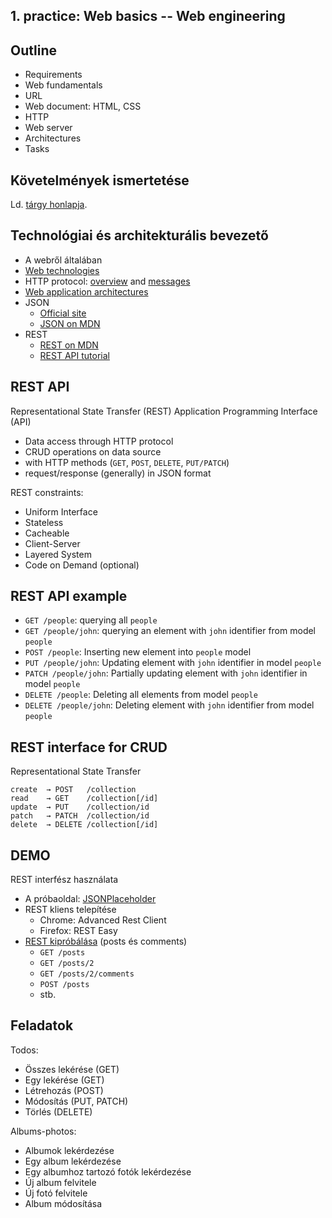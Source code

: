 ## 1. practice: Web basics -- Web engineering

## Outline

- Requirements
- Web fundamentals
- URL
- Web document: HTML, CSS
- HTTP
- Web server
- Architectures
- Tasks

## Követelmények ismertetése

Ld. [tárgy honlapja](http://webprogramozas.inf.elte.hu/#!/subjects/alkfejl).

## Technológiai és architekturális bevezető

- A webről általában
- [Web technologies](https://developer.mozilla.org/en-US/docs/Web)
- HTTP protocol: [overview](https://developer.mozilla.org/en-US/docs/Web/HTTP/Overview) and [messages](https://developer.mozilla.org/en-US/docs/Web/HTTP/Messages)
- [Web application architectures](http://webprogramozas.inf.elte.hu/alkfejl/04/#!/4)
- JSON
  * [Official site](http://json.org/)
  * [JSON on MDN](https://developer.mozilla.org/en-US/docs/Learn/JavaScript/Objects/JSON#No_really_what_is_JSON)
- REST
  * [REST on MDN](https://developer.mozilla.org/en-US/docs/Glossary/REST)
  * [REST API tutorial](https://restfulapi.net/)

## REST API

Representational State Transfer (REST) Application Programming Interface (API)

* Data access through HTTP protocol
* CRUD operations on data source
* with HTTP methods (`GET`, `POST`, `DELETE`, `PUT/PATCH`)
* request/response (generally) in JSON format

REST constraints:

- Uniform Interface
- Stateless
- Cacheable
- Client-Server
- Layered System
- Code on Demand (optional)

## REST API example

* `GET /people`: querying all `people`
* `GET /people/john`: querying an element with `john` identifier from model `people`
* `POST /people`: Inserting new element into `people` model
* `PUT /people/john`: Updating element with `john` identifier in model `people`
* `PATCH /people/john`: Partially updating element with `john` identifier in model `people`
* `DELETE /people`: Deleting all elements from model `people`
* `DELETE /people/john`: Deleting element with `john` identifier from model `people`

## REST interface for CRUD

Representational State Transfer

```
create  → POST   /collection
read    → GET    /collection[/id]
update  → PUT    /collection/id
patch   → PATCH  /collection/id
delete  → DELETE /collection[/id]
```

## DEMO

REST interfész használata

- A próbaoldal: [JSONPlaceholder](https://jsonplaceholder.typicode.com/)
- REST kliens telepítése 
    * Chrome: Advanced Rest Client
    * Firefox: REST Easy
- [REST kipróbálása](https://github.com/typicode/jsonplaceholder#how-to) (posts és comments)
    - `GET /posts`
    - `GET /posts/2`
    - `GET /posts/2/comments`
    - `POST /posts`
    - stb.

## Feladatok

Todos:

- Összes lekérése (GET)
- Egy lekérése (GET)
- Létrehozás (POST)
- Módosítás (PUT, PATCH)
- Törlés (DELETE)

Albums-photos:

- Albumok lekérdezése
- Egy album lekérdezése
- Egy albumhoz tartozó fotók lekérdezése
- Új album felvitele
- Új fotó felvitele
- Album módosítása
